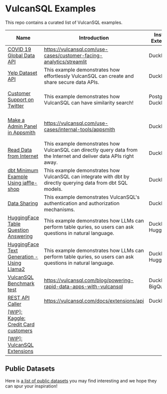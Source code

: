 # VulcanSQL Examples

This repo contains a curated list of VulcanSQL examples.

| Name | Introduction | Installed Extensions | Other Tech Stack | Deployment | Demo Link |
| ---  | ----         | -------------------- | ---------------- | ---------- | --------- | 
| [COVID 19 Global Data API](./covid19-global-data-api/)                          | https://vulcansql.com/use-cases/customer-facing-analytics/streamlit                                                 | DuckDB               | Streamlit                          | Fly.io     | https://covid19-dashboard.fly.dev/                                                          |
| [Yelp Dataset API](./yelp-dataset-api/)                                         | This example demonstrates how effortlessly VulcanSQL can create and share secure data APIs.                         | DuckDB               | Cohere, LangChain, Streamlit       | Fly.io     | https://yelp-dataset-demo.fly.dev/                                                          |
| [Customer Support on Twitter](./customer-support-on-twitter/)                   | This example demonstrates how VulcanSQL can have similarity search!                                                 | PostgreSQL, DuckDB   | Neon, Cohere, LangChain, Streamlit | Fly.io     | https://customer-support-on-twitter-demo.fly.dev/                                           |
| [Make a Admin Panel in Appsmith](./admin-panel-using-appsmith/)                 | https://vulcansql.com/use-cases/internal-tools/appsmith                                                             | DuckDB               |                                    | Appsmith   | https://app.appsmith.com/app/food-table-powered-by-vulcansql/page1-64a6848a4d60e87c5655e3f6 |
| [Read Data from Internet](./read-data-from-internet/)                           | This example demonstrates how VulcanSQL can directly query data from the Internet and deliver data APIs right away. | DuckDB               |                                    |            |                                                                                             |     |
| [dbt Minimum Example Using jaffle-shop](./dbt-jaffle-shop/)                     | This example demonstrates how VulcanSQL can integrate with dbt by directly querying data from dbt SQL models.       | DuckDB, dbt          |                                    |            |                                                                                             |
| [Data Sharing](./data-sharing/)                                                 | This example demonstrates VulcanSQL's authentication and authorization mechanisms.                                  | DuckDB               |                                    |            |                                                                                             |
| [HuggingFace Table Question Answering](./huggingface/table-question-answering/) | This example demonstrates how LLMs can perform table quries, so users can ask questions in natural language.        | DuckDB, HuggingFace  | HuggingFace                        |            |                                                                                             |
| [HuggingFace Text Generation - Using Llama2](./huggingface/text-generation/)    | This example demonstrates how LLMs can perform table quries, so users can ask questions in natural language.        | DuckDB, HuggingFace  | HuggingFace                        |            |                                                                                             |
| [VulcanSQL Benchmark test](./daily-revenue/)                                    | https://vulcansql.com/blog/powering-rapid-data-apps-with-vulcansql                                                  | DuckDB, BigQuery     |                                    |            |                                                                                             |
| [REST API Caller](./restapi-caller) | https://vulcansql.com/docs/extensions/api | DuckDB | | | |
| [[WIP]: Kaggle: Credit Card customers](./kaggle-credit-card-customers/)         |                                                                                                                     |                      |                                    |            |                                                                                             |
| [[WIP]: VulcanSQL Extensions](./vulcan-sql-extensions/)                         |                                                                                                                     |                      |                                    |            |                                                                                             |

## Public Datasets

Here is [a list of public datasets](https://canner.notion.site/Public-Dataset-ca99a4ddf04b4993bf09da0e1640df32?pvs=4) you may find interesting and we hope they can spur your inspiration!
